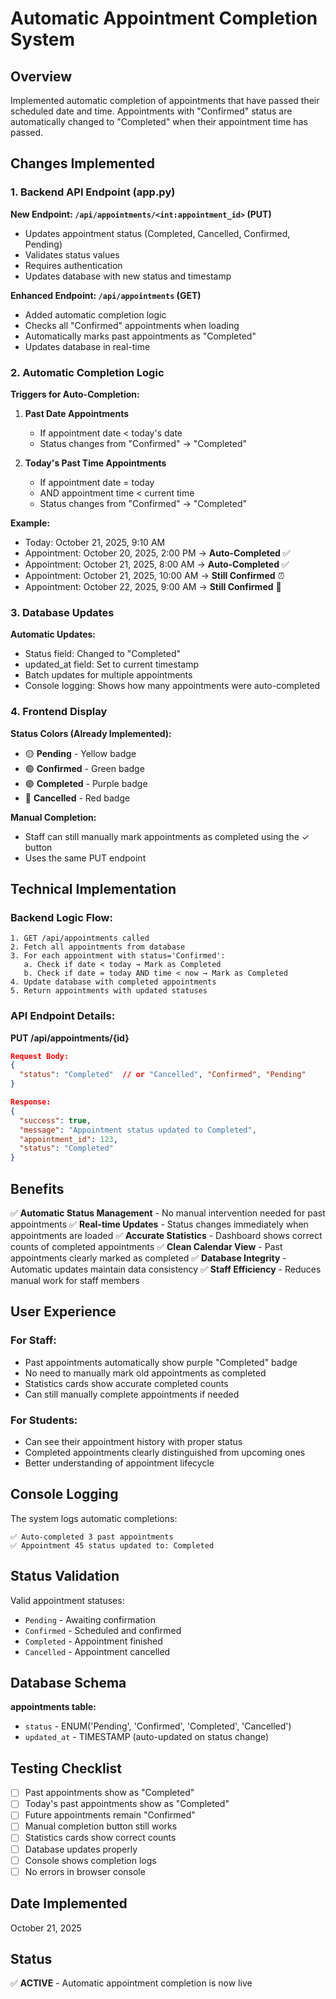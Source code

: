 # Automatic Appointment Completion System

## Overview
Implemented automatic completion of appointments that have passed their scheduled date and time. Appointments with "Confirmed" status are automatically changed to "Completed" when their appointment time has passed.

## Changes Implemented

### 1. Backend API Endpoint (app.py)

**New Endpoint: `/api/appointments/<int:appointment_id>` (PUT)**
- Updates appointment status (Completed, Cancelled, Confirmed, Pending)
- Validates status values
- Requires authentication
- Updates database with new status and timestamp

**Enhanced Endpoint: `/api/appointments` (GET)**
- Added automatic completion logic
- Checks all "Confirmed" appointments when loading
- Automatically marks past appointments as "Completed"
- Updates database in real-time

### 2. Automatic Completion Logic

**Triggers for Auto-Completion:**

1. **Past Date Appointments**
   - If appointment date < today's date
   - Status changes from "Confirmed" → "Completed"

2. **Today's Past Time Appointments**
   - If appointment date = today
   - AND appointment time < current time
   - Status changes from "Confirmed" → "Completed"

**Example:**
- Today: October 21, 2025, 9:10 AM
- Appointment: October 20, 2025, 2:00 PM → **Auto-Completed** ✅
- Appointment: October 21, 2025, 8:00 AM → **Auto-Completed** ✅
- Appointment: October 21, 2025, 10:00 AM → **Still Confirmed** ⏰
- Appointment: October 22, 2025, 9:00 AM → **Still Confirmed** 📅

### 3. Database Updates

**Automatic Updates:**
- Status field: Changed to "Completed"
- updated_at field: Set to current timestamp
- Batch updates for multiple appointments
- Console logging: Shows how many appointments were auto-completed

### 4. Frontend Display

**Status Colors (Already Implemented):**
- 🟡 **Pending** - Yellow badge
- 🟢 **Confirmed** - Green badge
- 🟣 **Completed** - Purple badge
- 🔴 **Cancelled** - Red badge

**Manual Completion:**
- Staff can still manually mark appointments as completed using the ✓ button
- Uses the same PUT endpoint

## Technical Implementation

### Backend Logic Flow:
```
1. GET /api/appointments called
2. Fetch all appointments from database
3. For each appointment with status='Confirmed':
   a. Check if date < today → Mark as Completed
   b. Check if date = today AND time < now → Mark as Completed
4. Update database with completed appointments
5. Return appointments with updated statuses
```

### API Endpoint Details:

**PUT /api/appointments/{id}**
```json
Request Body:
{
  "status": "Completed"  // or "Cancelled", "Confirmed", "Pending"
}

Response:
{
  "success": true,
  "message": "Appointment status updated to Completed",
  "appointment_id": 123,
  "status": "Completed"
}
```

## Benefits

✅ **Automatic Status Management** - No manual intervention needed for past appointments
✅ **Real-time Updates** - Status changes immediately when appointments are loaded
✅ **Accurate Statistics** - Dashboard shows correct counts of completed appointments
✅ **Clean Calendar View** - Past appointments clearly marked as completed
✅ **Database Integrity** - Automatic updates maintain data consistency
✅ **Staff Efficiency** - Reduces manual work for staff members

## User Experience

### For Staff:
- Past appointments automatically show purple "Completed" badge
- No need to manually mark old appointments as completed
- Statistics cards show accurate completed counts
- Can still manually complete appointments if needed

### For Students:
- Can see their appointment history with proper status
- Completed appointments clearly distinguished from upcoming ones
- Better understanding of appointment lifecycle

## Console Logging

The system logs automatic completions:
```
✅ Auto-completed 3 past appointments
✅ Appointment 45 status updated to: Completed
```

## Status Validation

Valid appointment statuses:
- `Pending` - Awaiting confirmation
- `Confirmed` - Scheduled and confirmed
- `Completed` - Appointment finished
- `Cancelled` - Appointment cancelled

## Database Schema

**appointments table:**
- `status` - ENUM('Pending', 'Confirmed', 'Completed', 'Cancelled')
- `updated_at` - TIMESTAMP (auto-updated on status change)

## Testing Checklist

- [ ] Past appointments show as "Completed"
- [ ] Today's past appointments show as "Completed"
- [ ] Future appointments remain "Confirmed"
- [ ] Manual completion button still works
- [ ] Statistics cards show correct counts
- [ ] Database updates properly
- [ ] Console shows completion logs
- [ ] No errors in browser console

## Date Implemented
October 21, 2025

## Status
✅ **ACTIVE** - Automatic appointment completion is now live
